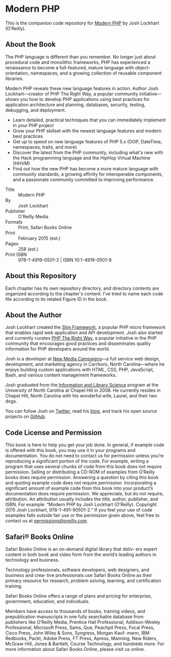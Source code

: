 # Modern PHP

This is the companion code repository for [Modern PHP](http://shop.oreilly.com/product/0636920033868.do) by Josh Lockhart (O’Reilly).

## About the Book

The PHP language is different than you remember. No longer just about procedural code and monolithic frameworks, PHP has experienced a renaissance to become a full-featured, mature language with object-orientation, namespaces, and a growing collection of reusable component libraries.

Modern PHP reveals these new language features in action. Author Josh Lockhart—creator of PHP The Right Way, a popular community initiative—shows you how to develop PHP applications using best practices for application architecture and planning, databases, security, testing, debugging, and deployment.

* Learn detailed, practical techniques that you can immediately implement in your PHP project
* Grow your PHP skillset with the newest language features and modern best practices
* Get up to speed on new language features of PHP 5.x (OOP, DateTime, namespaces, traits, and more)
* Discover the latest from the PHP community, including what's new with the Hack programming language and the HipHop Virtual Machine (HHVM)
* Find out how the new PHP has become a more mature language with community standards, a growing affinity for interoperable components, and a passionate community committed to improving performance.

<dl>
    <dt>Title</dt>
    <dd>Modern PHP
    <dt>By</dt>
    <dd>Josh Lockhart</dd>
    <dt>Publisher</dt>
    <dd>O'Reilly Media</dd>
    <dt>Formats</dt>
    <dd>Print, Safari Books Online</dd>
    <dt>Print</dt>
    <dd>February 2015 (est.)</dd>
    <dt>Pages</dt>
    <dd>258 (est.)</dd>
    <dt>Print ISBN</dt>
    <dd>978-1-4919-0501-2 | ISBN 10:1-4919-0501-8</dd>
</dl>

## About this Repository

Each chapter has its own repository directory, and directory contents are organized according to the chapter's content. I've tried to name each code file according to its related Figure ID in the book.

## About the Author

Josh Lockhart created the [Slim Framework](http://slimframework.com/), a popular PHP micro framework that enables rapid web application and API development. Josh also started and currently curates [PHP The Right Way](http://www.phptherightway.com/), a popular initiative in the PHP community that encourages good practices and disseminates quality information for PHP developers around the world.

Josh is a developer at [New Media Campaigns](http://www.newmediacampaigns.com/)—a full service web design, development, and marketing agency in Carrboro, North Carolina—where he enjoys building custom applications with HTML, CSS, PHP, JavaScript, Bash, and various content management frameworks.

Josh graduated from the [Information and Library Science](http://sils.unc.edu/) program at the University of North Carolina at Chapel Hill in 2008. He currently resides in Chapel Hill, North Carolina with his wonderful wife, Laurel, and their two dogs.

You can follow Josh on [Twitter](https://twitter.com/codeguy), read his [blog](https://joshlockhart.com), and track his open source projects on [GitHub](https://github.com/codeguy).

## Code License and Permission

This book is here to help you get your job done. In general, if example code is offered with this book, you may use it in your programs and documentation. You do not need to contact us for permission unless you’re reproducing a significant portion of the code. For example, writing a program that uses several chunks of code from this book does not require permission. Selling or distributing a CD-ROM of examples from O’Reilly books does require permission. Answering a question by citing this book and quoting example code does not require permission. Incorporating a significant amount of example code from this book into your product’s documentation does require permission.
We appreciate, but do not require, attribution. An attribution usually includes the title, author, publisher, and ISBN. For example: “Modern PHP by Josh Lockhart (O’Reilly). Copyright 2015 Josh Lockhart, 978-1-491-90501-2.”
If you feel your use of code examples falls outside fair use or the permission given above, feel free to contact us at permissions@oreilly.com.

## Safari® Books Online

Safari Books Online is an on-demand digital library that deliv‐ ers expert content in both book and video form from the world’s leading authors in technology and business.

Technology professionals, software developers, web designers, and business and crea‐ tive professionals use Safari Books Online as their primary resource for research, problem solving, learning, and certification training.

Safari Books Online offers a range of plans and pricing for enterprise, government, education, and individuals.

Members have access to thousands of books, training videos, and prepublication manuscripts in one fully searchable database from publishers like O’Reilly Media, Prentice Hall Professional, Addison-Wesley Professional, Microsoft Press, Sams, Que, Peachpit Press, Focal Press, Cisco Press, John Wiley & Sons, Syngress, Morgan Kauf‐ mann, IBM Redbooks, Packt, Adobe Press, FT Press, Apress, Manning, New Riders, McGraw-Hill, Jones & Bartlett, Course Technology, and hundreds more. For more information about Safari Books Online, please visit us online.
